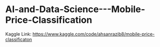 # AI-and-Data-Science---Mobile-Price-Classification

Kaggle Link: https://www.kaggle.com/code/ahsanrazib8/mobile-price-classificaton
